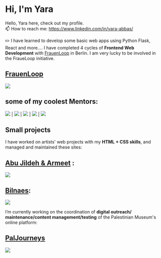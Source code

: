 # Hi, I'm Yara

Hello, Yara here, check out my profile.
<br/> 📫 How to reach me: https://www.linkedin.com/in/yara-abbas/ 

✏️ I have learned to develop some basic web apps using Python Flask, React and more....
I have completed 4 cycles of <strong>Frontend Web Development</strong> with <a href="https://www.frauenloop.org/"> FrauenLoop</a> in Berlin. I am very lucky to be involved in the FraueLoop initiative.

## <a href=" https://www.frauenloop.org/"> FrauenLoop</a>

[![](https://avatars.githubusercontent.com/u/44102362?s=200&v=4)](https://github.com/FrauenLoop-Berlin) 


## some of my coolest Mentors:

[![](https://github.com/dshine.png?size=100)](https://github.com/dshine) | [![](https://github.com/NathalieScherf.png?size=100)](https://github.com/NathalieScherf) |  [![](https://github.com/tugcekonuklar.png?size=100)](https://github.com/tugcekonuklar) | [![](https://github.com/ChristinaGalani.png?size=100)](https://github.com/ChristinaGalani) | [![](https://avatars.githubusercontent.com/u/8049327?s=100&v=4)](https://github.com/mduhagon/)

## Small projects

I have worked on artists' web projects with my **HTML + CSS skills**, and managed and maintained these sites:

## <a href="https://abujildeh.com/">Abu Jildeh & Armeet</a> :
[![](https://payload.cargocollective.com/1/19/616003/14212539/01-abu-jildeh-basel-ruanne-thumbnail_1.png?size=100)](https://abujildeh.com) </br>

## <a href="https://bilnaes.com/">Bilnaes</a>:
[![](https://freight.cargo.site/w/100/q/94/i/06e281638ce67a70be931654c8621d7d63236f30e140307dad57a70d704064f9/mask-1_invert.jpg)](https://bilnaes.com/)


I’m currently working on the coordination of **digital outreach/ maintenance/content management/testing** of the Palestinian Museum's online platform:
## <a href="https://www.paljourneys.org/">PalJourneys</a> 
[![](https://www.paljourneys.org/screenshot.png)](https://www.paljourneys.org) 

<!--
**yara89/yara89** is a ✨ _special_ ✨ repository because its `README.md` (this file) appears on your GitHub profile.

Here are some ideas to get you started:

- 🔭 I’m currently working on ...
- 🌱 I’m currently learning ...
- 👯 I’m looking to collaborate on ...
- 🤔 I’m looking for help with ...
- 💬 Ask me about ...
- 📫 How to reach me: ...
- 😄 Pronouns: ...
- ⚡ Fun fact: ...
-->
